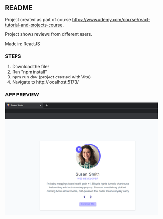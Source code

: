 ## README

Project created as part of course https://www.udemy.com/course/react-tutorial-and-projects-course.

Project shows reviews from different users.

Made in: ReactJS

### STEPS

1. Download the files
2. Run "npm install"
3. npm run dev (project created with Vite)
4. Navigate to http://localhost:5173/

### APP PREVIEW

![Reviews Project App Preview](https://github.com/parthamcomp/reviews-project/blob/main/AppPreview.png?raw=true)
